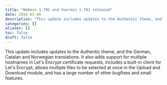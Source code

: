 ```yaml
---
title: "Webmin 1.791 and Usermin 1.701 released"
date: 2016-03-06
description: "This update includes updates to the Authentic theme, and the German, Catalan and Norwegian..."
categories: []
aliases: []
toc: false
draft: false
---
```

This update includes updates to the Authentic theme, and the German, Catalan and Norwegian translations. It also adds support for multiple hostnames in Let's Encrypt certificate requests, includes a built-in client for Let's Encrypt, allows multiple files to be selected at once in the Upload and Download module, and has a large number of other bugfixes and small features.

